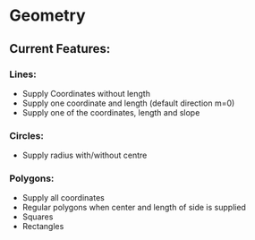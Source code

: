 # Geometry

## Current Features:

### Lines:

* Supply Coordinates without length
* Supply one coordinate and length (default direction m=0)
* Supply one of the coordinates, length and slope

### Circles:

* Supply radius with/without centre

### Polygons:

* Supply all coordinates
* Regular polygons when center and length of side is supplied
* Squares
* Rectangles
